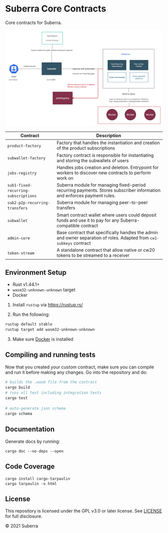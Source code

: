 # Suberra Core Contracts

Core contracts for Suberra.

![SuberraOverview](/docs/suberra-overview.jpg)

| Contract                             | Description                                                                                                            |
| ------------------------------------ | ---------------------------------------------------------------------------------------------------------------------- |
| `product-factory`                    | Factory that handles the instantiation and creation of the product subscriptions                                       |
| `subwallet-factory`                  | Factory contract is responsible for instantiating and storing the subwallets of users                                  |
| `jobs-registry`                      | Handles jobs creation and deletion. Entrypoint for workers to discover new contracts to perform work on                |
| `sub1-fixed-recurring-subscriptions` | Suberra module for managing fixed-period recurring payments. Stores subscriber information and enforces payment rules. |
| `sub2-p2p-recurring-transfers`       | Suberra module for managing peer-to-peer transfers                                                                     |
| `subwallet`                          | Smart contract wallet where users could deposit funds and use it to pay for any Suberra-compatible contract            |
| `admin-core`                         | Base contract that specifically handles the admin and owner separation of roles. Adapted from `cw1-subkeys` contract   |
| `token-stream`                       | A standalone contract that allow native or cw20 tokens to be streamed to a receiver                                    |

## Environment Setup

- Rust v1.44.1+
- `wasm32-unknown-unknown` target
- Docker

1. Install `rustup` via https://rustup.rs/

2. Run the following:

```sh
rustup default stable
rustup target add wasm32-unknown-unknown
```

3. Make sure [Docker](https://www.docker.com/) is installed

## Compiling and running tests

Now that you created your custom contract, make sure you can compile and run it before
making any changes. Go into the repository and do:

```sh
# builds the .wasm file from the contract
cargo build
# runs all test including integration tests
cargo test

# auto-generate json schema
cargo schema
```

## Documentation

Generate docs by running:

```
cargo doc --no-deps --open
```

## Code Coverage

```
cargo install cargo-tarpaulin
cargo tarpaulin -o html
```

## License

This repository is licensed under the GPL v3.0 or later license. See [LICENSE](./LICENSE) for full disclosure.

© 2021 Suberra

